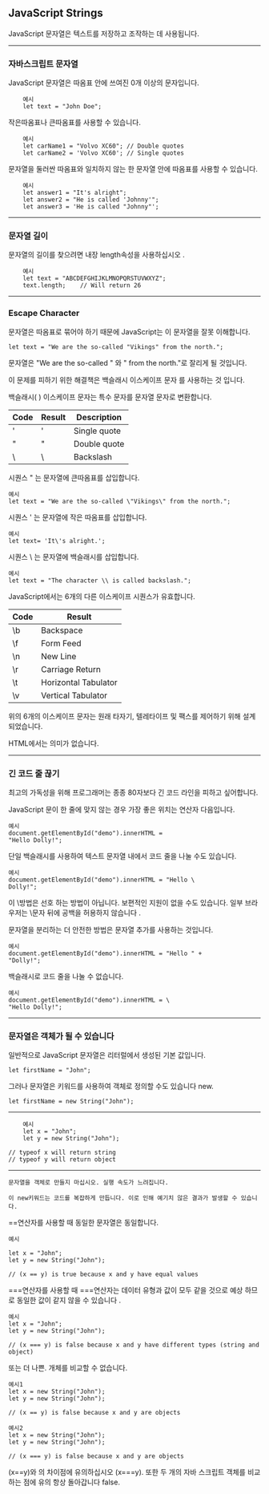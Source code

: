 ## JavaScript Strings

JavaScript 문자열은 텍스트를 저장하고 조작하는 데 사용됩니다.

---

### 자바스크립트 문자열

JavaScript 문자열은 따옴표 안에 쓰여진 0개 이상의 문자입니다.

    	예시
    	let text = "John Doe";

작은따옴표나 큰따옴표를 사용할 수 있습니다.

    	예시
    	let carName1 = "Volvo XC60"; // Double quotes
    	let carName2 = 'Volvo XC60'; // Single quotes

문자열을 둘러싼 따옴표와 일치하지 않는 한 문자열 안에 따옴표를 사용할 수 있습니다.

    	예시
    	let answer1 = "It's alright";
    	let answer2 = "He is called 'Johnny'";
    	let answer3 = 'He is called "Johnny"';

---

### 문자열 길이

문자열의 길이를 찾으려면 내장 length속성을 사용하십시오 .

    	예시
    	let text = "ABCDEFGHIJKLMNOPQRSTUVWXYZ";
    	text.length;    // Will return 26

---

### Escape Character

문자열은 따옴표로 묶어야 하기 때문에 JavaScript는 이 문자열을 잘못 이해합니다.

    let text = "We are the so-called "Vikings" from the north.";

문자열은 "We are the so-called " 와 " from the north."로 잘리게 될 것입니다.

이 문제를 피하기 위한 해결책은 백슬래시 이스케이프 문자 를 사용하는 것 입니다.

백슬래시( \) 이스케이프 문자는 특수 문자를 문자열 문자로 변환합니다.

| Code | Result | Description  |
| ---- | ------ | ------------ |
| \'   | '      | Single quote |
| \"   | "      | Double quote |
| \\   | \      | Backslash    |

시퀀스 \" 는 문자열에 큰따옴표를 삽입합니다.

    예시
    let text = "We are the so-called \"Vikings\" from the north.";

시퀀스 \' 는 문자열에 작은 따옴표를 삽입합니다.

    예시
    let text= 'It\'s alright.';

시퀀스 \\ 는 문자열에 백슬래시를 삽입합니다.

    예시
    let text = "The character \\ is called backslash.";

JavaScript에서는 6개의 다른 이스케이프 시퀀스가 ​​유효합니다.

| Code | Result               |
| ---- | -------------------- |
| \b   | Backspace            |
| \f   | Form Feed            |
| \n   | New Line             |
| \r   | Carriage Return      |
| \t   | Horizontal Tabulator |
| \v   | Vertical Tabulator   |

위의 6개의 이스케이프 문자는 원래 타자기, 텔레타이프 및 팩스를 제어하기 위해 설계되었습니다.

HTML에서는 의미가 없습니다.

---

### 긴 코드 줄 끊기

최고의 가독성을 위해 프로그래머는 종종 80자보다 긴 코드 라인을 피하고 싶어합니다.

JavaScript 문이 한 줄에 맞지 않는 경우 가장 좋은 위치는 연산자 다음입니다.

    예시
    document.getElementById("demo").innerHTML =
    "Hello Dolly!";

단일 백슬래시를 사용하여 텍스트 문자열 내에서 코드 줄을 나눌 수도 있습니다.

    예시
    document.getElementById("demo").innerHTML = "Hello \
    Dolly!";

이 \방법은 선호 하는 방법이 아닙니다. 보편적인 지원이 없을 수도 있습니다.
일부 브라우저는 \문자 뒤에 공백을 허용하지 않습니다 .

문자열을 분리하는 더 안전한 방법은 문자열 추가를 사용하는 것입니다.

    예시
    document.getElementById("demo").innerHTML = "Hello " +
    "Dolly!";

백슬래시로 코드 줄을 나눌 수 없습니다.

    예시
    document.getElementById("demo").innerHTML = \
    "Hello Dolly!";

---

### 문자열은 객체가 될 수 있습니다

일반적으로 JavaScript 문자열은 리터럴에서 생성된 기본 값입니다.

    let firstName = "John";

그러나 문자열은 키워드를 사용하여 객체로 정의할 수도 있습니다 new.

    let firstName = new String("John");

---

    	예시
    	let x = "John";
    	let y = new String("John");

    // typeof x will return string
    // typeof y will return object

---

    문자열을 객체로 만들지 마십시오. 실행 속도가 느려집니다.

    이 new키워드는 코드를 복잡하게 만듭니다. 이로 인해 예기치 않은 결과가 발생할 수 있습니다.

==연산자를 사용할 때 동일한 문자열은 동일합니다.

    예시

    let x = "John";
    let y = new String("John");

    // (x == y) is true because x and y have equal values

===연산자를 사용할 때 ===연산자는 데이터 유형과 값이 모두 같을 것으로 예상 하므로 동일한 값이 같지 않을 수 있습니다 .

    예시
    let x = "John";
    let y = new String("John");

    // (x === y) is false because x and y have different types (string and object)

또는 더 나쁜. 개체를 비교할 수 없습니다.

    예시1
    let x = new String("John");
    let y = new String("John");

    // (x == y) is false because x and y are objects

    예시2
    let x = new String("John");
    let y = new String("John");

    // (x === y) is false because x and y are objects

(x==y)와 의 차이점에 유의하십시오 (x===y).
또한 두 개의 자바 스크립트 객체를 비교하는 점에 유의 항상 돌아갑니다 false.
